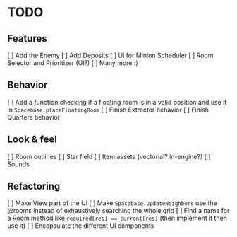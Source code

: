 # TODO

## Features

[ ] Add the Enemy
[ ] Add Deposits
[ ] UI for Minion Scheduler
[ ] Room Selector and Prioritizer (UI?)
[ ] Many more :)

## Behavior

[ ] Add a function checking if a floating room is in a valid position and use it in `Spacebase.placeFloatingRoom`
[ ] Finish Extractor behavior
[ ] Finish Quarters behavior

## Look & feel

[ ] Room outlines
[ ] Star field
[ ] Item assets (vectorial? in-engine?)
[ ] Sounds

## Refactoring

[ ] Make View part of the UI
[ ] Make `Spacebase.updateNeighbors` use the @rooms instead of exhaustively searching the whole grid
[ ] Find a name for a Room method like `required[res] == current[res]` (then implement it then use it)
[ ] Encapsulate the different UI components
